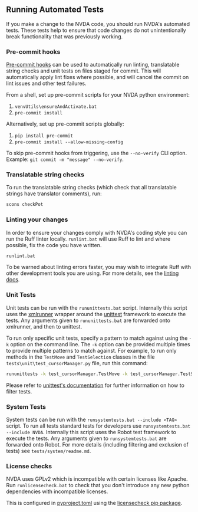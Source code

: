 ## Running Automated Tests

If you make a change to the NVDA code, you should run NVDA's automated tests.
These tests help to ensure that code changes do not unintentionally break functionality that was previously working.

### Pre-commit hooks

[Pre-commit hooks](https://pre-commit.com/) can be used to automatically run linting, translatable string checks and unit tests on files staged for commit.
This will automatically apply lint fixes where possible, and will cancel the commit on lint issues and other test failures.

From a shell, set up pre-commit scripts for your NVDA python environment:

1. `venvUtils\ensureAndActivate.bat`
1. `pre-commit install`

Alternatively, set up pre-commit scripts globally:

1. `pip install pre-commit`
1. `pre-commit install --allow-missing-config`

To skip pre-commit hooks from triggering, use the `--no-verify` CLI option.
Example: `git commit -m "message" --no-verify`.

### Translatable string checks

To run the translatable string checks (which check that all translatable strings have translator comments), run:

```cmd
scons checkPot
```

### Linting your changes

In order to ensure your changes comply with NVDA's coding style you can run the Ruff linter locally.
`runlint.bat` will use Ruff to lint and where possible, fix the code you have written.

```cmd
runlint.bat
```

To be warned about linting errors faster, you may wish to integrate Ruff with other development tools you are using.
For more details, see the [linting docs](../dev/lint.md).

### Unit Tests

Unit tests can be run with the `rununittests.bat` script.
Internally this script uses the [xmlrunner](https://github.com/pycontribs/xmlrunner) wrapper around the [unittest](https://docs.python.org/3/library/unittest.html) framework to execute the tests.
Any arguments given to `rununittests.bat` are forwarded onto xmlrunner, and then to unittest.

To run only specific unit tests, specify a pattern to match against using the `-k` option on the command line.
The `-k` option can be provided multiple times to provide multiple patterns to match against.
For example, to run only methods in the `TestMove` and `TestSelection` classes in the file `tests\unit\test_cursorManager.py` file, run this command:

```cmd
rununittests -k test_cursorManager.TestMove -k test_cursorManager.TestSelection
```

Please refer to [unittest's documentation](https://docs.python.org/3/library/unittest.html#command-line-interface) for further information on how to filter tests.

### System Tests
System tests can be run with the `runsystemtests.bat --include <TAG>` script.
To run all tests standard tests for developers use `runsystemtests.bat --include NVDA`.
Internally this script uses the Robot test framework to execute the tests.
Any arguments given to `runsystemtests.bat` are forwarded onto Robot.
For more details (including filtering and exclusion of tests) see `tests/system/readme.md`.

### License checks

NVDA uses GPLv2 which is incompatible with certain licenses like Apache.
Run `runlicensecheck.bat` to check that you don't introduce any new python dependencies with incompatible licenses.

This is configured in [pyproject.toml](../../pyproject.toml) using the [licensecheck pip package](https://github.com/FHPythonUtils/LicenseCheck).
